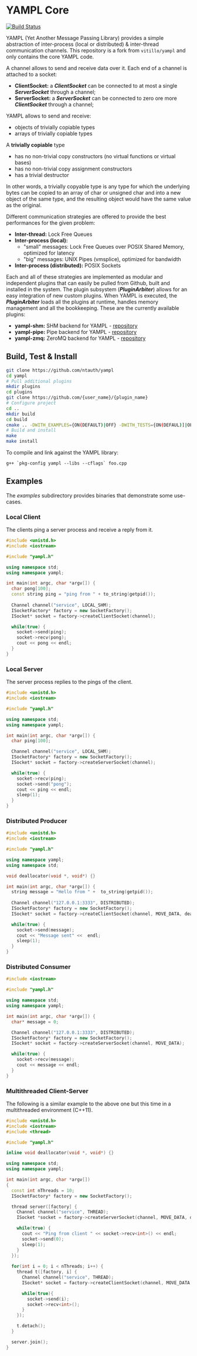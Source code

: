 # YAMPL Core

[![Build Status](https://travis-ci.org/ntauth/yampl.svg?branch=master)](https://travis-ci.org/ntauth/yampl)

YAMPL (Yet Another Message Passing Library) provides a simple abstraction of inter-process (local or distributed) & inter-thread communication channels. This repository is a fork from `vitillo/yampl` and only contains the core YAMPL code.

A channel allows to send and receive data over it. Each end of a channel is attached to a socket:
* **ClientSocket:**  a ***ClientSocket*** can be connected to at most a single ***ServerSocket*** through a channel;
* **ServerSocket:** a ***ServerSocket*** can be connected to zero ore more ***ClientSocket*** through a channel;

YAMPL allows to send and receive: 
* objects of trivially copiable types
* arrays of trivially copiable types

A **trivially copiable** type
* has no non-trivial copy constructors (no virtual functions or virtual bases)
* has no non-trivial copy assignment constructors
* has a trivial destructor

In other words, a trivially copyable type is any type for which the underlying bytes can be copied to an array of char or unsigned char and into a new object of the same type, and the resulting object would have the same value as the original.

Different communication strategies are offered to provide the best performances for the given problem:
* **Inter-thread:** Lock Free Queues
* **Inter-process (local):**
    * "small" messages: Lock Free Queues over POSIX Shared Memory, optimized for latency
    * "big" messages: UNIX Pipes (vmsplice), optimized for bandwidth
* **Inter-process (distributed):** POSIX Sockets 

Each and all of these strategies are implemented as modular and independent plugins that can easily be pulled from Github, built and installed in the system. The plugin subsystem (***PluginArbiter***) allows for an easy integration of new custom plugins. When YAMPL is executed, the ***PluginArbiter*** loads all the plugins at runtime, handles memory management and all the bookkeeping. These are the currently available plugins:
* **yampl-shm:** SHM backend for YAMPL - [repository](https://github.com/ntauth/yampl-shm)
* **yampl-pipe:** Pipe backend for YAMPL - [repository](https://github.com/ntauth/yampl-pipe)
* **yampl-zmq:** ZeroMQ backend for YAMPL - [repository](https://github.com/ntauth/yampl-zmq)

## Build, Test & Install
``` bash
git clone https://github.com/ntauth/yampl
cd yampl
# Pull additional plugins
mkdir plugins
cd plugins
git clone https://github.com/{user_name}/{plugin_name}
# Configure project
cd ..
mkdir build
cd build
cmake .. -DWITH_EXAMPLES={ON(DEFAULT)|OFF} -DWITH_TESTS={ON(DEFAUL)]|OFF} -DWITH_PLUGIN_{SHM|ZMQ|PIPE}={ON|OFF} -DCMAKE_INSTALL_PREFIX=/path/to/install/directory
# Build and install
make
make install
```

To compile and link against the YAMPL library:
```
g++ `pkg-config yampl --libs --cflags` foo.cpp
```

## Examples
The *examples* subdirectory provides binaries that demonstrate some use-cases.

### Local Client
The clients ping a server process and receive a reply from it.

``` c++
#include <unistd.h>
#include <iostream>

#include "yampl.h"

using namespace std;
using namespace yampl;

int main(int argc, char *argv[]) {
  char pong[100];
  const string ping = "ping from " + to_string(getpid());
  
  Channel channel("service", LOCAL_SHM);
  ISocketFactory* factory = new SocketFactory();
  ISocket* socket = factory->createClientSocket(channel);

  while(true) {
    socket->send(ping);
    socket->recv(pong);
    cout << pong << endl;
  }
}
```

### Local Server
The server process replies to the pings of the client.

```c++
#include <unistd.h>
#include <iostream>

#include "yampl.h"

using namespace std;
using namespace yampl;

int main(int argc, char *argv[]) {
  char ping[100];

  Channel channel("service", LOCAL_SHM);
  ISocketFactory* factory = new SocketFactory();
  ISocket* socket = factory->createServerSocket(channel);

  while(true) {
    socket->recv(ping);
    socket->send("pong");
    cout << ping << endl;
    sleep(1);
  }
}
```

### Distributed Producer
```c++
#include <unistd.h>
#include <iostream>

#include "yampl.h"

using namespace yampl;
using namespace std;

void deallocator(void *, void*) {}

int main(int argc, char *argv[]) {
  string message = "Hello from " +  to_string(getpid());
  
  Channel channel("127.0.0.1:3333", DISTRIBUTED);
  ISocketFactory* factory = new SocketFactory();
  ISocket* socket = factory->createClientSocket(channel, MOVE_DATA, deallocator);

  while(true) {
    socket->send(message);
    cout << "Message sent" <<  endl;
    sleep(1);
  }
}
```

### Distributed Consumer
```c++
#include <iostream>

#include "yampl.h"

using namespace std;
using namespace yampl;

int main(int argc, char *argv[]) {
  char* message = 0;

  Channel channel("127.0.0.1:3333", DISTRIBUTED);
  ISocketFactory* factory = new SocketFactory();
  ISocket* socket = factory->createServerSocket(channel, MOVE_DATA);

  while(true) {
    socket->recv(message);
    cout << message << endl;
  }
}
```

### Multithreaded Client-Server
The following is a similar example to the above one but this time in a multithreaded environment (C++11).


```c++
#include <unistd.h>
#include <iostream>
#include <thread>

#include "yampl.h"

inline void deallocator(void *, void*) {}

using namespace std;
using namespace yampl;

int main(int argc, char *argv[])
{
  const int nThreads = 10;
  ISocketFactory* factory = new SocketFactory();

  thread server([factory] {
    Channel channel("service", THREAD);
    ISocket *socket = factory->createServerSocket(channel, MOVE_DATA, deallocator);

    while(true) {
      cout << "Ping from client " << socket->recv<int>() << endl;
      socket->send(0);
      sleep(1);
    }
  });
  
  for(int i = 0; i < nThreads; i++) {
    thread t([factory, i] {
      Channel channel("service", THREAD);
      ISocket* socket = factory->createClientSocket(channel, MOVE_DATA, deallocator);

      while(true){
        socket->send(i);
        socket->recv<int>();
      }
    });

    t.detach();
  }

  server.join();
}
```
